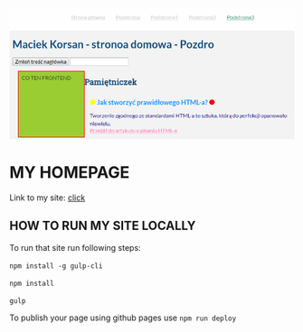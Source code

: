 ![Homepage screenshot](github/gh.PNG)

# MY HOMEPAGE

Link to my site: [click](https://mc777.github.io/homepage-gulp)

## HOW TO RUN MY SITE LOCALLY

To run that site run following steps:

`npm install -g gulp-cli`

`npm install`

`gulp`

To publish your page using github pages use `npm run deploy`
